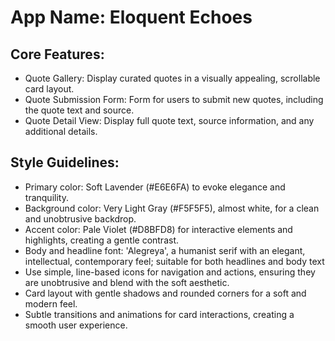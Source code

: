 # **App Name**: Eloquent Echoes

## Core Features:

- Quote Gallery: Display curated quotes in a visually appealing, scrollable card layout.
- Quote Submission Form: Form for users to submit new quotes, including the quote text and source.
- Quote Detail View: Display full quote text, source information, and any additional details.

## Style Guidelines:

- Primary color: Soft Lavender (#E6E6FA) to evoke elegance and tranquility.
- Background color: Very Light Gray (#F5F5F5), almost white, for a clean and unobtrusive backdrop.
- Accent color: Pale Violet (#D8BFD8) for interactive elements and highlights, creating a gentle contrast.
- Body and headline font: 'Alegreya', a humanist serif with an elegant, intellectual, contemporary feel; suitable for both headlines and body text
- Use simple, line-based icons for navigation and actions, ensuring they are unobtrusive and blend with the soft aesthetic.
- Card layout with gentle shadows and rounded corners for a soft and modern feel.
- Subtle transitions and animations for card interactions, creating a smooth user experience.